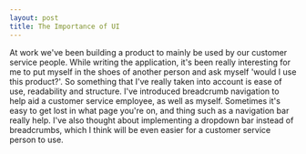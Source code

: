 ```yaml
---
layout: post
title: The Importance of UI
---
```


At work we've been building a product to mainly be used by our customer service people. While writing the application, it's been really interesting for me to put myself in the shoes of another person and ask myself 'would I use this product?'. So something that I've really taken into account is ease of use, readability and structure. I've introduced breadcrumb navigation to help aid a customer service employee, as well as myself. Sometimes it's easy to get lost in what page you're on, and thing such as a navigation bar really help. I've also thought about implementing a dropdown bar instead of breadcrumbs, which I think will be even easier for a customer service person to use.